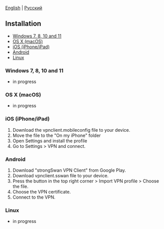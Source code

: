 [English](README.md) | [Русский](README-ru.md)
## Installation

* [Windows 7, 8, 10 and 11](#windows-7-8-10-and-11)
* [OS X (macOS)](#os-x-macos)
* [iOS (iPhone/iPad)](#ios-iphoneipad)
* [Android](#android)
* [Linux](#linux)

### Windows 7, 8, 10 and 11
- in progress

### OS X (macOS)
- in progress 

### iOS (iPhone/iPad)
1. Download the vpnclient.mobileconfig file to your device.
2. Move the file to the "On my iPhone" folder
3. Open Settings and install the profile
4. Go to Settings > VPN and connect.

### Android
1. Download "strongSwan VPN Client" from Google Play.
2. Download vpnclient.sswan file to your device.
3. Press the button in the top right corner > Import VPN profile > Choose the file.
4. Choose the VPN certificate. 
5. Connect to the VPN.

### Linux
- in progress 
 
